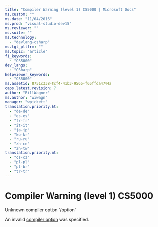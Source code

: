 ```yaml
---
title: "Compiler Warning (level 1) CS5000 | Microsoft Docs"
ms.custom: ""
ms.date: "11/04/2016"
ms.prod: "visual-studio-dev15"
ms.reviewer: ""
ms.suite: ""
ms.technology: 
  - "devlang-csharp"
ms.tgt_pltfrm: ""
ms.topic: "article"
f1_keywords: 
  - "CS5000"
dev_langs: 
  - "CSharp"
helpviewer_keywords: 
  - "CS5000"
ms.assetid: 8751c338-8cf4-41b3-9565-f65ffda4744a
caps.latest.revision: 7
author: "BillWagner"
ms.author: "wiwagn"
manager: "wpickett"
translation.priority.ht: 
  - "de-de"
  - "es-es"
  - "fr-fr"
  - "it-it"
  - "ja-jp"
  - "ko-kr"
  - "ru-ru"
  - "zh-cn"
  - "zh-tw"
translation.priority.mt: 
  - "cs-cz"
  - "pl-pl"
  - "pt-br"
  - "tr-tr"
---
```

# Compiler Warning (level 1) CS5000
Unknown compiler option '/option'  
  
 An invalid [compiler option](/dotnet/csharp/language-reference/compiler-options/index) was specified.